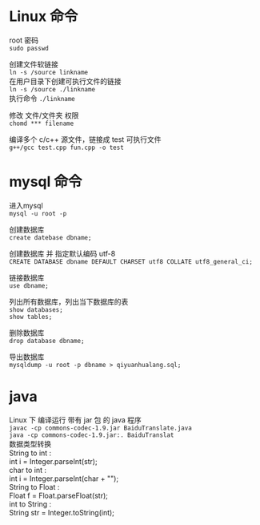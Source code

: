 # Linux 命令
root 密码   
`sudo passwd`   

创建文件软链接   
`ln -s /source linkname`   
在用户目录下创建可执行文件的链接   
`ln -s /source ./linkname`   
执行命令 `./linkname`   

修改 文件/文件夹 权限   
`chomd *** filename`   

编译多个 c/c++ 源文件，链接成 test 可执行文件   
`g++/gcc test.cpp fun.cpp -o test`

# mysql 命令
进入mysql   
`mysql -u root -p`   

创建数据库   
`create datebase dbname;`   

创建数据库 并 指定默认编码 utf-8   
`CREATE DATABASE dbname DEFAULT CHARSET utf8 COLLATE utf8_general_ci;`   

链接数据库   
`use dbname;`

列出所有数据库，列出当下数据库的表   
`show databases;`   
`show tables;`   

删除数据库   
`drop database dbname;`   

导出数据库   
`mysqldump -u root -p dbname > qiyuanhualang.sql;`    

# java 
Linux 下 编译运行 带有 jar 包 的 java 程序   
`javac -cp commons-codec-1.9.jar BaiduTranslate.java`   
`java -cp commons-codec-1.9.jar:. BaiduTranslat`   
数据类型转换   
String to int :   
int i = Integer.parseInt(str);   
char to int :   
int i = Integer.parseInt(char + "");   
String to Float :   
Float f = Float.parseFloat(str);   
int to String :   
String str = Integer.toString(int);   

